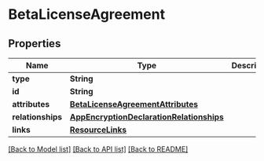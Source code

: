 # BetaLicenseAgreement

## Properties
Name | Type | Description | Notes
------------ | ------------- | ------------- | -------------
**type** | **String** |  | 
**id** | **String** |  | 
**attributes** | [**BetaLicenseAgreementAttributes**](BetaLicenseAgreementAttributes.md) |  | [optional] 
**relationships** | [**AppEncryptionDeclarationRelationships**](AppEncryptionDeclarationRelationships.md) |  | [optional] 
**links** | [**ResourceLinks**](ResourceLinks.md) |  | 

[[Back to Model list]](../README.md#documentation-for-models) [[Back to API list]](../README.md#documentation-for-api-endpoints) [[Back to README]](../README.md)


